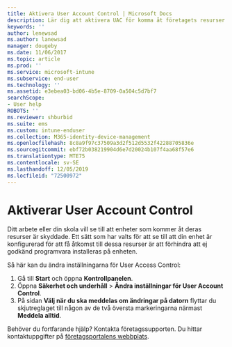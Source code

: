 ```yaml
---
title: Aktivera User Account Control | Microsoft Docs
description: Lär dig att aktivera UAC för komma åt företagets resurser.
keywords: ''
author: lenewsad
ms.author: lanewsad
manager: dougeby
ms.date: 11/06/2017
ms.topic: article
ms.prod: ''
ms.service: microsoft-intune
ms.subservice: end-user
ms.technology: ''
ms.assetid: e3ebea03-bd06-4b5e-8709-0a504c5d7bf7
searchScope:
- User help
ROBOTS: ''
ms.reviewer: shburbid
ms.suite: ems
ms.custom: intune-enduser
ms.collection: M365-identity-device-management
ms.openlocfilehash: 8c8a9f97c37509a3d2f512d5532f42288705836e
ms.sourcegitcommit: ebf72b038219904d6e7d20024b107f4aa68f57e6
ms.translationtype: MTE75
ms.contentlocale: sv-SE
ms.lasthandoff: 12/05/2019
ms.locfileid: "72500972"
---
```

# <a name="how-to-enable-user-access-control"></a>Aktiverar User Account Control

Ditt arbete eller din skola vill se till att enheter som kommer åt deras resurser är skyddade. Ett sätt som har valts för att se till att din enhet är konfigurerad för att få åtkomst till dessa resurser är att förhindra att ej godkänd programvara installeras på enheten.

Så här kan du ändra inställningarna för User Access Control:

1. Gå till **Start** och öppna **Kontrollpanelen**.
2. Öppna **Säkerhet och underhåll** > **Ändra inställningar för User Account Control**.
3. På sidan **Välj när du ska meddelas om ändringar på datorn** flyttar du skjutreglaget till någon av de två översta markeringarna närmast **Meddela alltid**.

Behöver du fortfarande hjälp? Kontakta företagssupporten. Du hittar kontaktuppgifter på [företagsportalens webbplats](https://go.microsoft.com/fwlink/?linkid=2010980).
